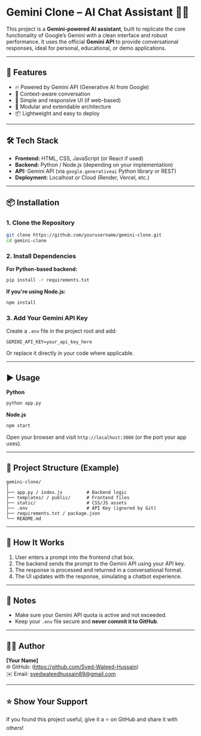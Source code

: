 # Gemini Clone – AI Chat Assistant 💬✨

This project is a **Gemini-powered AI assistant**, built to replicate the core functionality of Google’s Gemini with a clean interface and robust performance. It uses the official **Gemini API** to provide conversational responses, ideal for personal, educational, or demo applications.

---

## 🚀 Features

- 🔥 Powered by Gemini API (Generative AI from Google)  
- 🧠 Context-aware conversation  
- 🎨 Simple and responsive UI (if web-based)  
- 🧩 Modular and extendable architecture  
- 📦 Lightweight and easy to deploy  

---

## 🛠️ Tech Stack

- **Frontend:** HTML, CSS, JavaScript (or React if used)  
- **Backend:** Python / Node.js (depending on your implementation)  
- **API:** Gemini API (via `google.generativeai` Python library or REST)  
- **Deployment:** Localhost or Cloud (Render, Vercel, etc.)

---

## 📦 Installation

### 1. Clone the Repository
```bash
git clone https://github.com/yourusername/gemini-clone.git
cd gemini-clone
```

### 2. Install Dependencies  
**For Python-based backend:**
```bash
pip install -r requirements.txt
```

**If you're using Node.js:**
```bash
npm install
```

### 3. Add Your Gemini API Key  
Create a `.env` file in the project root and add:
```
GEMINI_API_KEY=your_api_key_here
```

Or replace it directly in your code where applicable.

---

## ▶️ Usage

**Python**
```bash
python app.py
```

**Node.js**
```bash
npm start
```

Open your browser and visit `http://localhost:3000` (or the port your app uses).

---

## 📁 Project Structure (Example)

```
gemini-clone/
│
├── app.py / index.js         # Backend logic
├── templates/ / public/      # Frontend files
├── static/                   # CSS/JS assets
├── .env                      # API Key (ignored by Git)
├── requirements.txt / package.json
└── README.md
```

---

## 🧠 How It Works

1. User enters a prompt into the frontend chat box.  
2. The backend sends the prompt to the Gemini API using your API key.  
3. The response is processed and returned in a conversational format.  
4. The UI updates with the response, simulating a chatbot experience.

---

## 📌 Notes

- Make sure your Gemini API quota is active and not exceeded.  
- Keep your `.env` file secure and **never commit it to GitHub**.

---

## 🧑‍💻 Author

**[Your Name]**  
🌐 GitHub: (https://github.com/Syed-Waleed-Hussain)  
✉️ Email: syedwaleedhussain89@gmail.com


---

## ⭐️ Show Your Support

If you found this project useful, give it a ⭐ on GitHub and share it with others!
